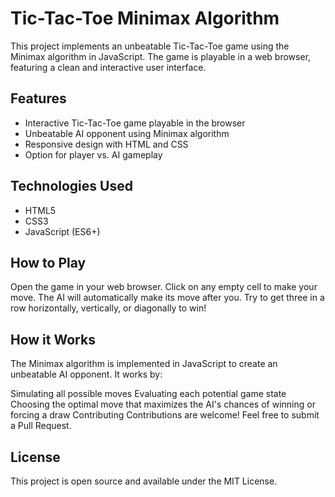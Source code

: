 # Tic-Tac-Toe Minimax Algorithm

This project implements an unbeatable Tic-Tac-Toe game using the Minimax algorithm in JavaScript. The game is playable in a web browser, featuring a clean and interactive user interface.

## Features

- Interactive Tic-Tac-Toe game playable in the browser
- Unbeatable AI opponent using Minimax algorithm
- Responsive design with HTML and CSS
- Option for player vs. AI gameplay

## Technologies Used

- HTML5
- CSS3
- JavaScript (ES6+)

## How to Play
Open the game in your web browser.
Click on any empty cell to make your move.
The AI will automatically make its move after you.
Try to get three in a row horizontally, vertically, or diagonally to win!

## How it Works
The Minimax algorithm is implemented in JavaScript to create an unbeatable AI opponent. It works by:

Simulating all possible moves
Evaluating each potential game state
Choosing the optimal move that maximizes the AI's chances of winning or forcing a draw
Contributing
Contributions are welcome! Feel free to submit a Pull Request.

## License

This project is open source and available under the MIT License.
